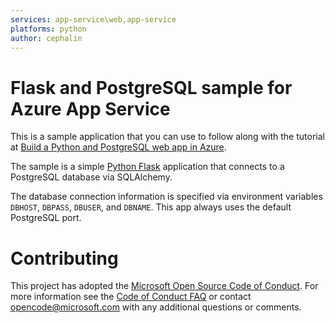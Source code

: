 ```yaml
---
services: app-service\web,app-service
platforms: python
author: cephalin
---
```


# Flask and PostgreSQL sample for Azure App Service

This is a sample application that you can use to follow along with the tutorial at 
[Build a Python and PostgreSQL web app in Azure](https://docs.microsoft.com/azure/app-service/app-service-web-tutorial-python-postgresql). 

The sample is a simple [Python Flask](https://en.wikipedia.org/wiki/Flask_(web_framework)) application that connects to a PostgreSQL database via SQLAlchemy.

The database connection information is specified via environment variables `DBHOST`, `DBPASS`, `DBUSER`, and `DBNAME`. This app always uses the default PostgreSQL port.

# Contributing

This project has adopted the [Microsoft Open Source Code of Conduct](https://opensource.microsoft.com/codeofconduct/). For more information see the [Code of Conduct FAQ](https://opensource.microsoft.com/codeofconduct/faq/) or contact [opencode@microsoft.com](mailto:opencode@microsoft.com) with any additional questions or comments.
